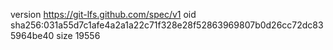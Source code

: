 version https://git-lfs.github.com/spec/v1
oid sha256:031a55d7c1afe4a2a1a22c71f328e28f52863969807b0d26cc72dc835964be40
size 19556
